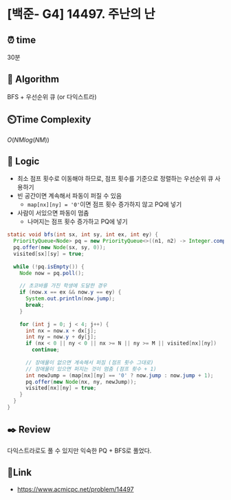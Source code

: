 # [백준- G4] 14497. 주난의 난
 
## ⏰  **time**
30분

## :pushpin: **Algorithm**
BFS + 우선순위 큐 (or 다익스트라)

## ⏲️**Time Complexity**
$O(NMlog(NM))$

## :round_pushpin: **Logic**
- 최소 점프 횟수로 이동해야 하므로, 점프 횟수를 기준으로 정렬하는 우선순위 큐 사용하기
- 빈 공간이면 계속해서 파동이 퍼질 수 있음
  - `map[nx][ny] = '0'`이면 점프 횟수 증가하지 않고 PQ에 넣기
- 사람이 서있으면 파동이 멈춤
  - 나머지는 점프 횟수 증가하고 PQ에 넣기
```java
static void bfs(int sx, int sy, int ex, int ey) {
  PriorityQueue<Node> pq = new PriorityQueue<>((n1, n2) -> Integer.compare(n1.jump, n2.jump));
  pq.offer(new Node(sx, sy, 0));
  visited[sx][sy] = true;
  
  while (!pq.isEmpty()) {
    Node now = pq.poll();
  
    // 초코바를 가진 학생에 도달한 경우
    if (now.x == ex && now.y == ey) {
      System.out.println(now.jump);
      break;
    }
  
    for (int j = 0; j < 4; j++) {
      int nx = now.x + dx[j];
      int ny = now.y + dy[j];
      if (nx < 0 || ny < 0 || nx >= N || ny >= M || visited[nx][ny])
        continue;
  
      // 장애물이 없으면 계속해서 퍼짐 (점프 횟수 그대로)
      // 장애물이 있으면 퍼지는 것이 멈춤 (점프 횟수 + 1)
      int newJump = (map[nx][ny] == '0' ? now.jump : now.jump + 1);
      pq.offer(new Node(nx, ny, newJump));
      visited[nx][ny] = true;
    }
  }
}
```

## :black_nib: **Review**
다익스트라로도 풀 수 있지만 익숙한 PQ + BFS로 풀었다.

## 📡**Link**
- https://www.acmicpc.net/problem/14497
